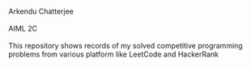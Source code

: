 <br>Arkendu Chatterjee</br>
<br>AIML 2C</br>
<br>This repository shows records of my solved competitive programming problems from various platform like LeetCode and HackerRank</br>
